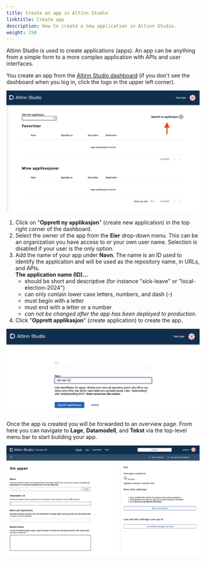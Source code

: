 ```yaml
---
title: Create an app in Altinn Studio
linktitle: Create app
description: How to create a new application in Altinn Studio.
weight: 150
---
```


Altinn Studio is used to create applications (apps).
An app can be anything from a simple form to a more complex application with APIs and user interfaces.

You create an app from the [Altinn Studio dashboard](https://altinn.studio/dashboard) (if you don't see the dashboard when you log in, click the logo in the upper left corner).

![Dashboard in Altinn Studio](overview.png "Altinn Studio Dashboard")

1. Click on "**Opprett ny applikasjon**" (create new application) in the top right corner of the dashboard.
2. Select the owner of the app from the **Eier** drop-down menu.
    This can be an organization you have access to or your own user name. Selection is disabled if your user is the only option.
3. Add the name of your app under **Navn**.
    The name is an ID used to identify the application and will be used as the repository name, in URLs, and APIs.  
    **The application name (ID)...**
   - should be short and descriptive (for instance "sick-leave" or "local-election-2024")
   - can only contain lower case letters, numbers, and dash (-)
   - must begin with a letter
   - must end with a letter or a number
   - _can not be changed after the app has been deployed to production._
4. Click "**Opprett applikasjon**" (create application) to create the app.

![New app popup](new-app.png "Create new app")

Once the app is created you will be forwarded to an overview page.
From here you can navigate to **Lage**, **Datamodell**, and **Tekst** via the top-level menu bar to start building your app.

![App overview](app-created.png "App Overview")
